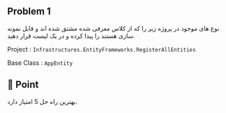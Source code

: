 ﻿
## Problem 1

نوع های موجود در پروژه زیر را که از کلاس معرفی شده مشتق شده اند و قابل نمونه سازی هستند را پیدا کرده و در یک لیست قرار دهید. 

Project : `Infrastructures.EntityFrameworks.RegisterAllEntities`

Base Class : `AppEntity`
 
## 🚀 Point
بهترین راه حل 5 امتیاز دارد.
